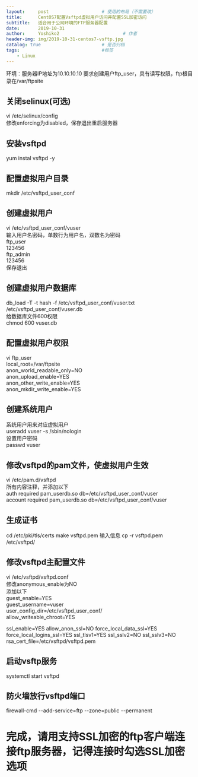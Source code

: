 ```yaml
---
layout:     post   				    # 使用的布局（不需要改）
title:      CentOS7配置Vsftpd虚拟用户访问并配置SSL加密访问
subtitle:   适合用于公网环境的FTP服务器配置
date:       2019-10-31
author:     Yoshiko2 						# 作者
header-img: img/2019-10-31-centos7-vsftp.jpg
catalog: true 						# 是否归档
tags:								#标签
    - Linux
---
```


环境：服务器IP地址为10.10.10.10
要求创建用户ftp_user，具有读写权限，ftp根目录在/var/ftpsite

## 关闭selinux(可选)
vi /etc/selinux/config  
修改enforcing为disabled，保存退出重启服务器

## 安装vsftpd
yum instal vsftpd -y

## 配置虚拟用户目录
mkdir /etc/vsftpd_user_conf   

## 创建虚拟用户
vi /etc/vsftpd_user_conf/vuser  
输入用户名密码，单数行为用户名，双数名为密码  
ftp_user  
123456  
ftp_admin  
123456  
保存退出

## 创建虚拟用户数据库
db_load -T -t hash -f /etc/vsftpd_user_conf/vuser.txt /etc/vsftpd_user_conf/vuser.db  
给数据库文件600权限  
chmod 600 vuser.db

## 配置虚拟用户权限
vi ftp_user  
local_root=/var/ftpsite  
anon_world_readable_only=NO  
anon_upload_enable=YES  
anon_other_write_enable=YES  
anon_mkdir_write_enable=YES  

## 创建系统用户
系统用户用来对应虚拟用户  
useradd vuser -s /sbin/nologin  
设置用户密码  
passwd vuser

## 修改vsftpd的pam文件，使虚拟用户生效
vi /etc/pam.d/vsftpd  
所有内容注释，并添加以下  
auth required    pam_userdb.so  db=/etc/vsftpd_user_conf/vuser  
account required pam_userdb.so  db=/etc/vsftpd_user_conf/vuser  

## 生成证书
cd /etc/pki/tls/certs
make vsftpd.pem
输入信息
cp -r vsftpd.pem /etc/vsftpd/

## 修改vsftpd主配置文件
vi /etc/vsftpd/vsftpd.conf  
修改anonymous_enable为NO  
添加以下  
guest_enable=YES  
guest_username=vuser  
user_config_dir=/etc/vsftpd_user_conf/  
allow_writeable_chroot=YES  

ssl_enable=YES
allow_anon_ssl=NO
force_local_data_ssl=YES
force_local_logins_ssl=YES
ssl_tlsv1=YES
ssl_sslv2=NO
ssl_sslv3=NO
rsa_cert_file=/etc/vsftpd/vsftpd.pem

## 启动vsftp服务
systemctl start vsftpd  

## 防火墙放行vsftpd端口
firewall-cmd --add-service=ftp --zone=public --permanent

# 完成，请用支持SSL加密的ftp客户端连接ftp服务器，记得连接时勾选SSL加密选项
